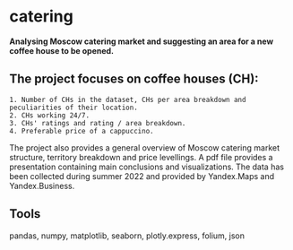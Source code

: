 # catering
**Analysing Moscow catering market and suggesting an area for a new coffee house to be opened.**
## The project focuses on coffee houses (CH):
    1. Number of CHs in the dataset, CHs per area breakdown and peculiarities of their location.
    2. CHs working 24/7.
    3. CHs' ratings and rating / area breakdown.
    4. Preferable price of a cappuccino.
The project also provides a general overview of Moscow catering market structure, territory breakdown and price levellings.
A pdf file provides a presentation containing main conclusions and visualizations.
The data has been collected during summer 2022 and provided by Yandex.Maps and Yandex.Business.
## Tools
pandas, numpy, matplotlib, seaborn, plotly.express, folium, json